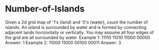 # Number-of-Islands
Given a 2d grid map of '1's (land) and '0's (water), count the number of islands. An island is surrounded by water and is formed by connecting adjacent lands horizontally or vertically. You may assume all four edges of the grid are all surrounded by water.  Example 1:  11110 11010 11000 00000 Answer: 1  Example 2:  11000 11000 00100 00011 Answer: 3
